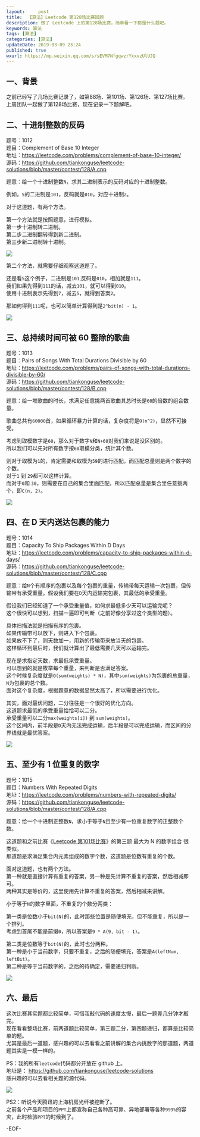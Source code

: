 ```yaml
---   
layout:     post  
title:  【算法】Leetcode 第128场比赛回顾  
description: 做了 Leetcode 上的第128场比赛，简单看一下都是什么题吧。  
keywords: 算法  
tags: [算法]    
categories: [算法]  
updateDate: 2019-03-09 23:24   
published: true 
wxurl: https://mp.weixin.qq.com/s/sEVM7NfgqwzrYxxvzUlUJQ  
---  
```



## 一、背景  


之前已经写了几场比赛记录了，如第88场、第101场、第126场、第127场比赛。  
上周团队一起做了第128场比赛，现在记录一下题解吧。  


## 二、十进制整数的反码  


题号：1012   
题目：Complement of Base 10 Integer  
地址：https://leetcode.com/problems/complement-of-base-10-integer/  
源码：https://github.com/tiankonguse/leetcode-solutions/blob/master/contest/128/A.cpp  


题意：给一个十进制整数`N`，求其二进制表示的反码对应的十进制整数。  


例如，`5`的二进制是`101`，反码就是`010`，对应十进制`2`。  


对于这道题，有两个方法。  


第一个方法就是按照题意，进行模拟。  
第一步十进制转二进制。  
第二步二进制翻转得到新二进制。  
第三步新二进制转十进制。  


![](https://res2019.tiankonguse.com/images/2019/03/leecode-128-001.png)  


第二个方法，就需要仔细观察这道题了。  


还是看`5`这个例子，二进制是`101`,反码是`010`，相加就是`111`。  
我们如果先得到`111`的话，减去`101`，就可以得到`010`。  
使用十进制表示先得到`7`，减去`5`，就得到答案`2`。  


那如何得到`111`呢，也可以简单计算得到是`2^bit(n) - 1`。  


![](https://res2019.tiankonguse.com/images/2019/03/leecode-128-002.png)  


## 三、总持续时间可被 60 整除的歌曲  


题号：1013  
题目：Pairs of Songs With Total Durations Divisible by 60  
地址：https://leetcode.com/problems/pairs-of-songs-with-total-durations-divisible-by-60/  
源码：https://github.com/tiankonguse/leetcode-solutions/blob/master/contest/128/B.cpp  


题意：给一堆歌曲的时长，求满足任意挑两首歌曲其总时长是`60`的倍数的组合数量。  


歌曲总共有`60000`首，如果循环暴力计算的话，复杂度将是`O(n^2)`，显然不可接受。  


考虑到取模数字是`60`，那么对于数字`N`和`N+60`对我们来说是没区别的。  
所以我们可以先对所有数字按`60`取模分类，统计其个数。  


则对于取模为`1`的，肯定需要和取模为`59`的进行匹配，而匹配总量则是两个数字的个数。  
对于`1` 到 `29`都可以这样计算。  
而对于`0`和 `30`，则需要在自己的集合里面匹配，所以匹配总量是集合里任意挑两个，即`C(n, 2)`。  


![](https://res2019.tiankonguse.com/images/2019/03/leecode-128-003.png)  


## 四、在 D 天内送达包裹的能力  


题号：1014  
题目：Capacity To Ship Packages Within D Days  
地址：https://leetcode.com/problems/capacity-to-ship-packages-within-d-days/  
源码：https://github.com/tiankonguse/leetcode-solutions/blob/master/contest/128/C.cpp  


题意：给`N`个有顺序的包裹以及每个包裹的重量，传输带每天运输一次包裹，但传输带有承受重量。假设我们要在`D`天内运输完包裹，其最低的承受重量。  


假设我们已经知道了一个承受重量值，如何求最低多少天可以运输完呢？  
这个很快可以想到，扫描一遍即可判断（之前好像分享过这个类型的题）。  


具体扫描法就是扫描有序的包裹。  
如果传输带可以放下，则进入下个包裹。  
如果放不下了，则天数加一，用新的传输带来放当天的包裹。  
这样循环到最后时，我们就计算出了最低需要几天可以运输完。  


现在是求指定天数，求最低承受重量。  
可以想到的就是枚举每个重量，来判断是否满足答案。  
这个时候复杂度就是`O(sum(weights) * N)`，其中`sum(weights)`为包裹的总重量，`N`为包裹的总个数。  
面对这个复杂度，根据题意的数据显然太高了，所以需要进行优化。  


其实，面对最优问题，二分往往是一个很好的优化方向。  
这道题求最低的承受重量恰恰可以二分。  
承受重量可以二分`max(weights[i])` 到 `sum(weights)`。  
这个区间内，前半段是`D`天内无法完成运输，后半段是可以完成运输，而区间的分界线就是最优答案。  


![](https://res2019.tiankonguse.com/images/2019/03/leecode-128-004.png)  


## 五、至少有 1 位重复的数字  


题号：1015  
题目：Numbers With Repeated Digits  
地址：https://leetcode.com/problems/numbers-with-repeated-digits/  
源码：https://github.com/tiankonguse/leetcode-solutions/blob/master/contest/128/A.cpp  


题意：给一个十进制正整数`N`，求小于等于`N`且至少有一位重复数字的正整数个数。  


这道题和之前比赛《[Leetcode 第101场比赛](https://mp.weixin.qq.com/s/pxxku3_Ld4BFGmPM6cM-Fw)》的第三题 最大为 N 的数字组合 很类似。  
那道题是求满足集合内元素组成的数字个数，这道题是位数有重复的个数。  


面对这道题，也有两个方法。  
第一种就是直接计算有重复的答案，另一种是先计算不重复的答案，然后相减即可。  
两种其实是等价的，这里使用先计算不重复的答案，然后相减来讲解。  


小于等于`N`的数字里面，不重复的个数分两类：  


第一类是位数小于`bit(N)`的，此时那些位置是随便填充，但不能重复，所以是一个排列。  
考虑到首尾不能是前缀`0`，所以答案是`9 * A(9, bit - 1)`。  


第二类是位数等于`bit(N)`的，此时也分两种。  
第一种是小于当前数字，只要不重复，之后的随便填充，答案是`A(leftNum, leftBit)`。  
第二种是等于当前数字的，之后的待确定，需要递归判断。  


![](https://res2019.tiankonguse.com/images/2019/03/leecode-128-005.png)  


## 六、最后  


这次比赛其实题都比较简单，可惜我敲代码的速度太慢，最后一题差几分钟才敲完。  
现在看看整场比赛，前两道题比较简单，第三题二分，第四题递归，都算是比较简单的题。  
尤其是最后一道题，感兴趣的可以去看看之前讲解的集合内挑数字的那道题，两道题其实是一模一样的。  


PS：我的所有`leetcode`代码都分开放在 github 上。  
地址是： https://github.com/tiankonguse/leetcode-solutions  
感兴趣的可以去看相关题的源代码。  


![](https://res2019.tiankonguse.com/images/2019/03/leecode-128-006.png)  


PS2：听说今天腾讯的上海机房光纤被挖断了。  
之前各个产品和项目的`PPT`上都宣称自己各种高可靠、异地部署等各种`999%`的容灾，此时检验`PPT`的时候到了。  


-EOF-  


  
